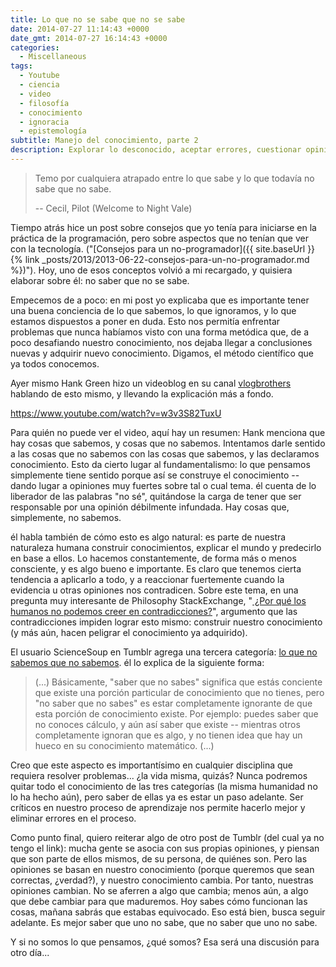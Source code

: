 ```yaml
---
title: Lo que no se sabe que no se sabe
date: 2014-07-27 11:14:43 +0000
date_gmt: 2014-07-27 16:14:43 +0000
categories:
  - Miscellaneous
tags:
  - Youtube
  - ciencia
  - video
  - filosofía
  - conocimiento
  - ignoracia
  - epistemología
subtitle: Manejo del conocimiento, parte 2
description: Explorar lo desconocido, aceptar errores, cuestionar opiniones, cambiar conocimiento, ser consciente, liberador "no sé".
---
```



> Temo por cualquiera atrapado entre lo que sabe y lo que todavía no sabe que no sabe.
> 
> -- Cecil, Pilot (Welcome to Night Vale)

Tiempo atrás hice un post sobre consejos que yo tenía para iniciarse en la práctica de la programación, pero sobre aspectos que no tenían que ver con la tecnología. ("[Consejos para un no-programador]({{ site.baseUrl }}{% link _posts/2013/2013-06-22-consejos-para-un-no-programador.md %})"). Hoy, uno de esos conceptos volvió a mi recargado, y quisiera elaborar sobre él: no saber que no se sabe.

<!--more-->

Empecemos de a poco: en mi post yo explicaba que es importante tener una buena conciencia de lo que sabemos, lo que ignoramos, y lo que estamos dispuestos a poner en duda. Esto nos permitía enfrentar problemas que nunca habíamos visto con una forma metódica que, de a poco desafiando nuestro conocimiento, nos dejaba llegar a conclusiones nuevas y adquirir nuevo conocimiento. Digamos, el método científico que ya todos conocemos.

Ayer mismo Hank Green hizo un videoblog en su canal [vlogbrothers](https://www.youtube.com/user/vlogbrothers) hablando de esto mismo, y llevando la explicación más a fondo.

https://www.youtube.com/watch?v=w3v3S82TuxU

Para quién no puede ver el video, aquí hay un resumen: Hank menciona que hay cosas que sabemos, y cosas que no sabemos. Intentamos darle sentido a las cosas que no sabemos con las cosas que sabemos, y las declaramos conocimiento. Esto da cierto lugar al fundamentalismo: lo que pensamos simplemente tiene sentido porque así se construye el conocimiento -- dando lugar a opiniones muy fuertes sobre tal o cual tema. él cuenta de lo liberador de las palabras "no sé", quitándose la carga de tener que ser responsable por una opinión débilmente infundada. Hay cosas que, simplemente, no sabemos.

él habla también de cómo esto es algo natural: es parte de nuestra naturaleza humana construir conocimientos, explicar el mundo y predecirlo en base a ellos. Lo hacemos constantemente, de forma más o menos consciente, y es algo bueno e importante. Es claro que tenemos cierta tendencia a aplicarlo a todo, y a reaccionar fuertemente cuando la evidencia u otras opiniones nos contradicen. Sobre este tema, en una pregunta muy interesante de Philosophy StackExchange, "[ ¿Por qué los humanos no podemos creer en contradicciones?](http://philosophy.stackexchange.com/q/14323/598)", argumento que las contradicciones impiden lograr esto mismo: construir nuestro conocimiento (y más aún, hacen peligrar el conocimiento ya adquirido).

El usuario ScienceSoup en Tumblr agrega una tercera categoría: [lo que no sabemos que no sabemos](http://sciencesoup.tumblr.com/post/41478027076/knowing-knowledge-my-math-teacher-always-used-to). él lo explica de la siguiente forma:

> (...) Básicamente, "saber que no sabes" significa que estás conciente que existe una porción particular de conocimiento que no tienes, pero "no saber que no sabes" es estar completamente ignorante de que esta porción de conocimiento existe. Por ejemplo: puedes saber que no conoces cálculo, y aún así saber que existe -- mientras otros completamente ignoran que es algo, y no tienen idea que hay un hueco en su conocimiento matemático. (...)

Creo que este aspecto es importantísimo en cualquier disciplina que requiera resolver problemas...  ¿la vida misma, quizás? Nunca podremos quitar todo el conocimiento de las tres categorías (la misma humanidad no lo ha hecho aún), pero saber de ellas ya es estar un paso adelante. Ser críticos en nuestro proceso de aprendizaje nos permite hacerlo mejor y eliminar errores en el proceso.

Como punto final, quiero reiterar algo de otro post de Tumblr (del cual ya no tengo el link): mucha gente se asocia con sus propias opiniones, y piensan que son parte de ellos mismos, de su persona, de quiénes son. Pero las opiniones se basan en nuestro conocimiento (porque queremos que sean correctas,  ¿verdad?), y nuestro conocimiento cambia. Por tanto, nuestras opiniones cambian. No se aferren a algo que cambia; menos aún, a algo que debe cambiar para que maduremos. Hoy sabes cómo funcionan las cosas, mañana sabrás que estabas equivocado. Eso está bien, busca seguir adelante. Es mejor saber que uno no sabe, que no saber que uno no sabe.

Y si no somos lo que pensamos, ¿qué somos? Esa será una discusión para otro día...
